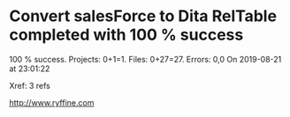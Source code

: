 # Convert salesForce to Dita RelTable completed with 100 % success

100 % success. Projects: 0+1=1.  Files: 0+27=27. Errors: 0,0  On 2019-08-21 at 23:01:22

Xref: 3 refs



http://www.ryffine.com
